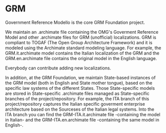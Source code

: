 # GRM
Government Reference Modello is the core GRM Foundation project.

We maintain an .archimate file containing the OMG's Goverment Reference Model and other .archimate files for GRM (unofficial) localizations. GRM is compliant to TOGAF (The Open Group Architecture Framework) and it is modeled using the Archimate standard modeling language.
For example, the GRM.it.archimate model contains the Italian localization of the GRM and the GRM.en.archimate file contains the original model in the English language.

Everybody can contribute adding new localizations.

In addition, at the GRM Foundation, we maintain State-based instances of the GRM model (both in English and State mother tongue), based on the specific law systems of the different States. 
Those State-specific models are stored in State-specific .archimate files managed as State-specific branches of the project/repository. 
For example, the ITA branch of this project/repository captures the Italian specific goverment enterprise architecture based on the Sourceses of the Italian legal systems. Into the ITA branch you can find the GRM-ITA.it.archimate file -containing the model in Italian- and the GRM-ITA.en.archimate file -containing the same model in English-.
